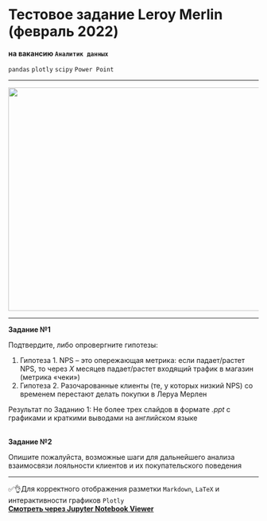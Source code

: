 # Тестовое задание Leroy Merlin (февраль 2022)
**на вакансию `Аналитик данных`**

`pandas`  `plotly` `scipy` `Power Point`

---

<p align="center">
  <img src="https://gazeta-n1.ru/upload/iblock/bba/7b7omk44fsdyu8twnh0yri3wuv3rvvkk.jpg" width=700 height=450 />
</p>

---

**Задание №1**

Подтвердите, либо опровергните гипотезы:

1. Гипотеза 1. NPS – это опережающая метрика: если падает/растет NPS, то через *Х* месяцев падает/растет входящий трафик в магазин (метрика «чеки»)
2. Гипотеза 2. Разочарованные клиенты (те, у которых низкий NPS) со временем перестают делать покупки в Леруа Мерлен 

Результат по Заданию 1: Не более трех слайдов в формате *.ppt* с графиками и краткими выводами на английском языке
<br/>
<br/>

**Задание №2**

Опишите пожалуйста, возможные шаги для дальнейшего анализа взаимосвязи лояльности клиентов и их покупательского поведения

---

:white_check_mark::ok_hand:Для корректного отображения разметки `Markdown`, `LaTeX` и интерактивности графиков `Plotly` </br>
**[Cмотреть через Jupyter Notebook Viewer](https://nbviewer.org/github/NikitaGirya/Test_LeroyMerlin/blob/main/Test_LeroyMerlin.ipynb)**
